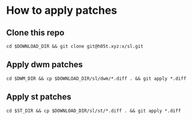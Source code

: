 # How to apply patches

## Clone this repo

`cd $DOWNLOAD_DIR && git clone git@h05t.xyz:x/sl.git`

## Apply dwm patches

`cd $DWM_DIR && cp $DOWNLOAD_DIR/sl/dwm/*.diff . && git apply *.diff`

## Apply st patches

`cd $ST_DIR && cp $DOWNLOAD_DIR/sl/st/*.diff . && git apply *.diff`

